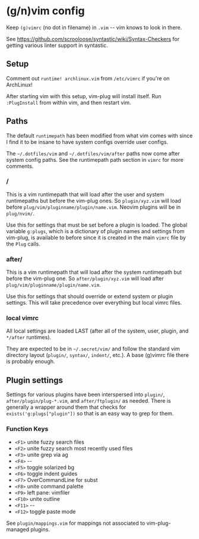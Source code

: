 # (g/n)vim config

Keep `(g)vimrc` (no dot in filename) in `.vim` -- vim knows to look in there.

See https://github.com/scrooloose/syntastic/wiki/Syntax-Checkers for getting
various linter support in syntastic.

## Setup

Comment out `runtime! archlinux.vim` from `/etc/vimrc` if you're on ArchLinux!

After starting vim with this setup, vim-plug will install itself. Run
`:PlugInstall` from within vim, and then restart vim.

## Paths

The default `runtimepath` has been modified from what vim comes with since I
find it to be insane to have system configs override user configs.

The `~/.dotfiles/vim` and `~/.dotfiles/vim/after` paths now come after system
config paths. See the runtimepath path section in `vimrc` for more comments.

### /

This is a vim runtimepath that will load after the user and system runtimepaths
but before the vim-plug ones. So `plugin/xyz.vim` will load before
`plug/vim/pluginname/plugin/name.vim`. Neovim plugins will be in `plug/nvim/`.

Use this for settings that must be set before a plugin is loaded. The global
variable `g:plugs`, which is a dictionary of plugin names and settings from
vim-plug, is available to before since it is created in the main `vimrc` file by
the `Plug` calls.

### after/

This is a vim runtimepath that will load after the system runtimepath but
before the vim-plug one. So `after/plugin/xyz.vim` will load after
`plug/vim/pluginname/plugin/name.vim`.

Use this for settings that should override or extend system or plugin settings.
This will take precedence over everything but local vimrc files.

### local vimrc

All local settings are loaded LAST (after all of the system, user, plugin, and
`*/after` runtimes).

They are expected to be in `~/.secret/vim/` and follow the standard vim
directory layout (`plugin/`, `syntax/`, `indent/`, etc.). A base (g)vimrc file
there is probably enough.

## Plugin settings

Settings for various plugins have been interspersed into `plugin/`,
`after/plugin/plug-*.vim`, and `after/ftplugin/` as needed. There is generally
a wrapper around them that checks for `exists('g:plugs["plugin"])` so that is
an easy way to grep for them.

### Function Keys

- `<F1>` unite fuzzy search files
- `<F2>` unite fuzzy search most recently used files
- `<F3>` unite grep via ag
- `<F4>` --
- `<F5>` toggle solarized bg
- `<F6>` toggle indent guides
- `<F7>` OverCommandLine for subst
- `<F8>` unite command palette
- `<F9>` left pane: vimfiler
- `<F10>` unite outline
- `<F11>` --
- `<F12>` toggle paste mode

See `plugin/mappings.vim` for mappings not associated to vim-plug-managed
plugins.

